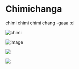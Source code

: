 # Chimichanga
chimi chimi chimi chang -gaaa :d

![chimi]([http://url/to/img.png](https://mdl.artvee.com/sftb/700179an.jpg))

![image](https://user-images.githubusercontent.com/80414148/211290866-889e089b-5cdf-4dae-adff-ddba3e6bdcc7.png)

![](https://tenor.com/view/daddy-long-neck-dancing-gif-17969515.gif)

![](https://media0.giphy.com/media/3otPorWLQJq5GmHRtu/giphy.gif)

